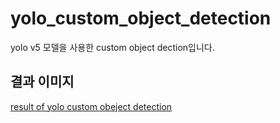 # yolo_custom_object_detection
yolo v5 모델을 사용한 custom object dection입니다.


## 결과 이미지
[result of yolo custom obeject detection](https://user-images.githubusercontent.com/61677941/115151551-4c4d0d00-a0a8-11eb-9029-be56a005c22b.jpg.PNG)
